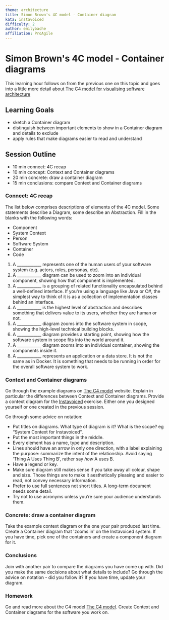```yaml
---
theme: architecture
title: Simon Brown's 4C model - Container diagram
kata: instavoiced
difficulty: 2
author: emilybache
affiliation: ProAgile
---
```


# Simon Brown's 4C model - Container diagrams

This learning hour follows on from the previous one on this topic and goes into a little more detail about [The C4 model for visualising software architecture](https://c4model.com/)

## Learning Goals
- sketch a Container diagram
- distinguish between important elements to show in a Container diagram and details to exclude
- apply rules that make diagrams easier to read and understand

## Session Outline

* 10 min connect: 4C recap 
* 10 min concept: Context and Container diagrams
* 20 min concrete: draw a container diagram 
* 15 min conclusions: compare Context and Container diagrams

### Connect: 4C recap
The list below comprises descriptions of elements of the 4C model. Some statements describe a Diagram, some describe an Abstraction. Fill in the blanks with the following words:

- Component
- System Context
- Person
- Software System
- Container
- Code

1. A ____________ represents one of the human users of your software system (e.g. actors, roles, personas, etc).
1. A ____________ diagram can be used to zoom into an individual component, showing how that component is implemented.
1. A ____________ is a grouping of related functionality encapsulated behind a well-defined interface. If you're using a language like Java or C#, the simplest way to think of it is as a collection of implementation classes behind an interface.
1. A ____________ is the highest level of abstraction and describes something that delivers value to its users, whether they are human or not.
1. A ____________ diagram zooms into the software system in scope, showing the high-level technical building blocks.
1. A ____________ diagram provides a starting point, showing how the software system in scope fits into the world around it.
1. A ____________ diagram zooms into an individual container, showing the components inside it.
1. A ____________ represents an application or a data store. It is not the same as in Docker. It is something that needs to be running in order for the overall software system to work.

### Context and Container diagrams

Go through the example diagrams on [The C4 model](https://c4model.com/) website. Explain in particular the differences between Context and Container diagrams. Provide a context diagram for the [Instavoiced](/kata_descriptions/instavoiced.html)  exercise. Either one you designed yourself or one created in the previous session.

Go through some advice on notation:
- Put titles on diagrams. What type of diagram is it? What is the scope? eg “System Context for Instavoiced".
- Put the most important things in the middle.
- Every element has a name, type and description.
- Lines should have an arrow in only one direction, with a label explaining the purpose: summarize the intent of the relationship. Avoid saying ‘Thing A Uses Thing B’, rather say _how_ A uses B.
- Have a legend or key.
- Make sure diagram still makes sense if you take away all colour, shape and size. Those things are to make it aesthetically pleasing and easier to read, not convey necessary information.
- Prefer to use full sentences not short titles. A long-term document needs some detail.
- Try not to use acronyms unless you’re sure your audience understands them.

### Concrete: draw a container diagram
Take the example context diagram or the one your pair produced last time. Create a Container diagram that 'zooms in' on the Instavoiced system. If you have time, pick one of the containers and create a component diagram for it.

### Conclusions
Join with another pair to compare the diagrams you have come up with. Did you make the same decisions about what details to include? Go through the advice on notation - did you follow it? If you have time, update your diagram.

### Homework
Go and read more about the C4 model [The C4 model](https://c4model.com/). Create Context and Container diagrams for the software you work on.



